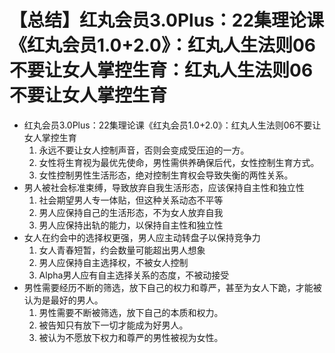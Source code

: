 # 【总结】红丸会员3.0Plus：22集理论课《红丸会员1.0+2.0》：红丸人生法则06不要让女人掌控生育：红丸人生法则06不要让女人掌控生育

-   红丸会员3.0Plus：22集理论课《红丸会员1.0+2.0》：红丸人生法则06不要让女人掌控生育
    1.  永远不要让女人控制声音，否则会变成受压迫的一方。
    2.  女性将生育视为最优先使命，男性需供养确保后代，女性控制生育方式。
    3.  女性控制男性生活形态，绝对控制生育权会导致失衡的两性关系。
-   男人被社会标准束缚，导致放弃自我生活形态，应该保持自主性和独立性
    1.  社会期望男人专一体贴，但这种关系动态不平等
    2.  男人应保持自己的生活形态，不为女人放弃自我
    3.  男人应保持出轨的能力，以保持自主性和独立性
-   女人在约会中的选择权更强，男人应主动转盘子以保持竞争力
    1.  女人青春短暂，约会数量可能超出男人想象
    2.  男人应保持自主选择权，不被女人控制
    3.  Alpha男人应有自主选择关系的态度，不被动接受
-   男性需要经历不断的筛选，放下自己的权力和尊严，甚至为女人下跪，才能被认为是最好的男人。
    1.  男性需要不断被筛选，放下自己的本质和权力。
    2.  被告知只有放下一切才能成为好男人。
    3.  被认为不愿放下权力和尊严的男性被视为女性。